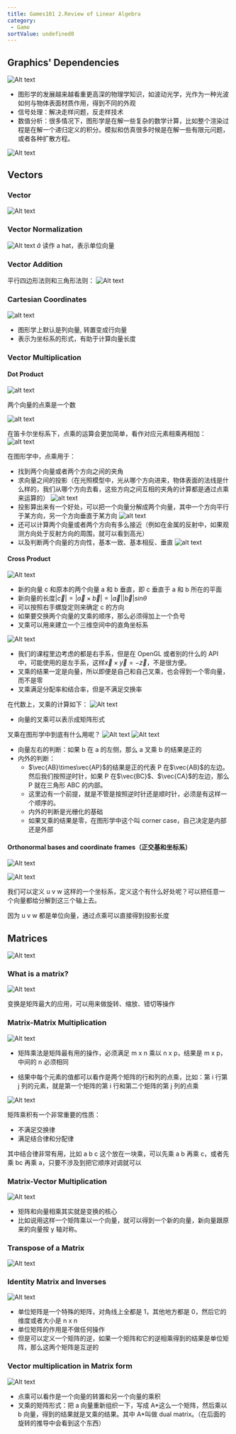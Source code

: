 ```yaml
---
title: Games101 2.Review of Linear Algebra
category:
 - Game
sortValue: undefined0
---
```


## Graphics' Dependencies

![Alt text](image.png)

- 图形学的发展越来越看重更高深的物理学知识，如波动光学，光作为一种光波如何与物体表面材质作用，得到不同的外观
- 信号处理：解决走样问题，反走样技术
- 数值分析：很多情况下，图形学是在解一些复杂的数学计算，比如整个渲染过程是在解一个递归定义的积分。模拟和仿真很多时候是在解一些有限元问题，或者各种扩散方程。

![Alt text](image-1.png)

## Vectors

### Vector

![Alt text](image-2.png)

### Vector Normalization

![Alt text](image-3.png)
$\hat{a}$ 读作 a hat，表示单位向量

### Vector Addition

平行四边形法则和三角形法则：
![Alt text](image-4.png)

### Cartesian Coordinates

![alt text](image-5.png)

- 图形学上默认是列向量, 转置变成行向量
- 表示为坐标系的形式，有助于计算向量长度

### Vector Multiplication

#### Dot Product

![alt text](image-6.png)

两个向量的点乘是一个数

![alt text](image-7.png)

在笛卡尔坐标系下，点乘的运算会更加简单，看作对应元素相乘再相加：
![alt text](image-8.png)

在图形学中，点乘用于：

- 找到两个向量或者两个方向之间的夹角
- 求向量之间的投影（在光照模型中，光从哪个方向进来，物体表面的法线是什么样的，我们从哪个方向去看，这些方向之间互相的夹角的计算都是通过点乘来运算的）
  ![alt text](image-9.png)
- 投影算出来有一个好处，可以把一个向量分解成两个向量，其中一个方向平行于某方向，另一个方向垂直于某方向
  ![alt text](image-10.png)
- 还可以计算两个向量或者两个方向有多么接近（例如在金属的反射中，如果观测方向处于反射方向的周围，就可以看到高光）
- 以及判断两个向量的方向性，基本一致、基本相反、垂直
  ![alt text](image-11.png)

#### Cross Product

![Alt text](image-12.png)

- 新的向量 c 和原本的两个向量 a 和 b 垂直，即 c 垂直于 a 和 b 所在的平面
- 新向量的长度$|\vec{c}| = |\vec{a}\times\vec{b}| = |\vec{a}||\vec{b}|sin\theta$
- 可以按照右手螺旋定则来确定 c 的方向
- 如果要交换两个向量的叉乘的顺序，那么必须得加上一个负号
- 叉乘可以用来建立一个三维空间中的直角坐标系

![Alt text](image-13.png)

- 我们的课程里边考虑的都是右手系，但是在 OpenGL 或者别的什么的 API 中，可能使用的是左手系，这样$\vec{x}\times\vec{y} = -\vec{z}$，不是很方便。
- 叉乘的结果一定是向量，所以即便是自己和自己叉乘，也会得到一个零向量，而不是零
- 叉乘满足分配率和结合率，但是不满足交换率

在代数上，叉乘的计算如下：
![Alt text](image-14.png)

- 向量的叉乘可以表示成矩阵形式

叉乘在图形学中到底有什么用呢？
![Alt text](image-15.png)
![Alt text](image-16.png)

- 向量左右的判断：如果 b 在 a 的左侧，那么 a 叉乘 b 的结果是正的
- 内外的判断：
  - $\vec{AB}\times\vec{AP}$的结果是正的代表 P 在$\vec{AB}$的左边。然后我们按照逆时针，如果 P 在$\vec{BC}$、$\vec{CA}$的左边，那么 P 就在三角形 ABC 的内部。
  - 这里边有一个前提，就是不管是按照逆时针还是顺时针，必须是有这样一个顺序的。
  - 内外的判断是光栅化的基础
  - 如果叉乘的结果是零，在图形学中这个叫 corner case，自己决定是内部还是外部

#### Orthonormal bases and coordinate frames（正交基和坐标系）

![Alt text](image-17.png)

![Alt text](image-18.png)

我们可以定义 u v w 这样的一个坐标系，定义这个有什么好处呢？可以把任意一个向量都给分解到这三个轴上去。

因为 u v w 都是单位向量，通过点乘可以直接得到投影长度

## Matrices

![Alt text](image-19.png)

### What is a matrix?

![Alt text](image-20.png)

变换是矩阵最大的应用，可以用来做旋转、缩放、错切等操作

### Matrix-Matrix Multiplication

![Alt text](image-22.png)

- 矩阵乘法是矩阵最有用的操作，必须满足 m x n 乘以 n x p，结果是 m x p，中间的 n 必须相同

- 结果中每个元素的值都可以看作是两个矩阵的行和列的点乘，比如：第 i 行第 j 列的元素，就是第一个矩阵的第 i 行和第二个矩阵的第 j 列的点乘

![Alt text](image-21.png)

矩阵乘积有一个非常重要的性质：

- 不满足交换律
- 满足结合律和分配律

其中结合律非常有用，比如 a b c 这个放在一块乘，可以先乘 a b 再乘 c，或者先乘 bc 再乘 a，只要不涉及到把它顺序对调就可以

### Matrix-Vector Multiplication

![Alt text](image-23.png)

- 矩阵和向量相乘其实就是变换的核心
- 比如说用这样一个矩阵乘以一个向量，就可以得到一个新的向量，新向量跟原来的向量按 y 轴对称。

### Transpose of a Matrix

![Alt text](image-24.png)

### Identity Matrix and Inverses

![Alt text](image-25.png)

- 单位矩阵是一个特殊的矩阵，对角线上全都是 1，其他地方都是 0，然后它的维度或者大小是 n x n
- 单位矩阵的作用是不做任何操作
- 但是可以定义一个矩阵的逆，如果一个矩阵和它的逆相乘得到的结果是单位矩阵，那么这两个矩阵是互逆的

### Vector multiplication in Matrix form

![Alt text](image-26.png)

- 点乘可以看作是一个向量的转置和另一个向量的乘积
- 叉乘的矩阵形式：把 a 向量重新组织一下，写成 A\*这么一个矩阵，然后乘以 b 向量，得到的结果就是叉乘的结果。其中 A\*叫做 dual matrix。（在后面的旋转的推导中会看到这个东西）
